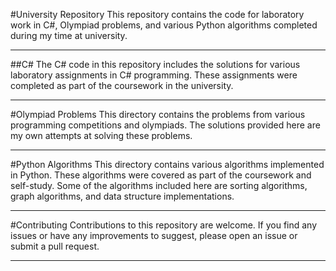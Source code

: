 #University Repository
This repository contains the code for laboratory work in C#, Olympiad problems, and various Python algorithms completed during my time at university.
___
##C#
The C# code in this repository includes the solutions for various laboratory assignments in C# programming. These assignments were completed as part of the coursework in the university.
___
#Olympiad Problems
This directory contains the problems from various programming competitions and olympiads. The solutions provided here are my own attempts at solving these problems.
___
#Python Algorithms
This directory contains various algorithms implemented in Python. These algorithms were covered as part of the coursework and self-study. Some of the algorithms included here are sorting algorithms, graph algorithms, and data structure implementations.
___
#Contributing
Contributions to this repository are welcome. If you find any issues or have any improvements to suggest, please open an issue or submit a pull request.
___
